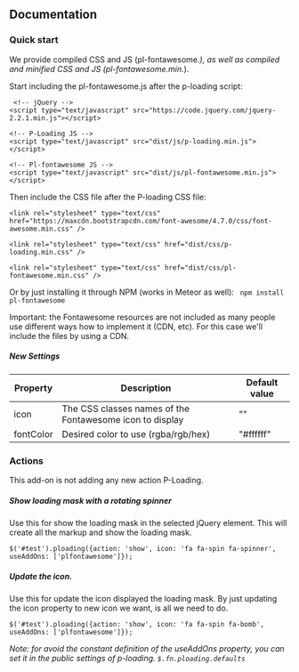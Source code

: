## Documentation

### Quick start

We provide compiled CSS and JS (pl-fontawesome.*), as well as compiled and minified CSS and JS (pl-fontawesome.min.*).

Start including the pl-fontawesome.js after the p-loading script:

```
 <!-- jQuery -->
<script type="text/javascript" src="https://code.jquery.com/jquery-2.2.1.min.js"></script>

<!-- P-Loading JS -->
<script type="text/javascript" src="dist/js/p-loading.min.js"></script>

<!-- Pl-fontawesome JS -->
<script type="text/javascript" src="dist/js/pl-fontawesome.min.js"></script>
```

Then include the CSS file after the P-loading CSS file:

```
<link rel="stylesheet" type="text/css" href="https://maxcdn.bootstrapcdn.com/font-awesome/4.7.0/css/font-awesome.min.css" />

<link rel="stylesheet" type="text/css" href="dist/css/p-loading.min.css" />

<link rel="stylesheet" type="text/css" href="dist/css/pl-fontawesome.min.css" />
```

Or by just installing it through NPM (works in Meteor as well):
``` npm install pl-fontawesome```

Important: the Fontawesome resources are not included as many people use different ways how to implement it (CDN, etc). For this case we'll include the files by using a CDN.

##### New Settings

Property              | Description       | Default value
-------------         | -------------     | -------------
icon         | The CSS classes names of the Fontawesome icon to display  | ""
fontColor         | Desired color to use (rgba/rgb/hex)  | "#ffffff"


### Actions
This add-on is not adding any new action P-Loading.

##### Show loading mask with a rotating spinner
Use this for show the loading mask in the selected jQuery element.
This will create all the markup and show the loading mask. 
```
$('#test').ploading({action: 'show', icon: 'fa fa-spin fa-spinner', useAddOns: ['plfontawesome']});
```

##### Update the icon.
Use this for update the icon displayed the loading mask.
By just  updating the icon property to new icon we want, is all we need to do. 
```
$('#test').ploading({action: 'show', icon: 'fa fa-spin fa-bomb', useAddOns: ['plfontawesome']});
```

*Note: for avoid the constant definition of the useAddOns property, you can set it in the public settings of p-loading. `$.fn.ploading.defaults`*

